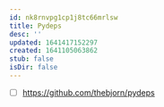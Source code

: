 ```yaml
---
id: nk8rnvpg1cp1j8tc66mrlsw
title: Pydeps
desc: ''
updated: 1641417152297
created: 1641105063862
stub: false
isDir: false
---
```



- [ ] <https://github.com/thebjorn/pydeps>
